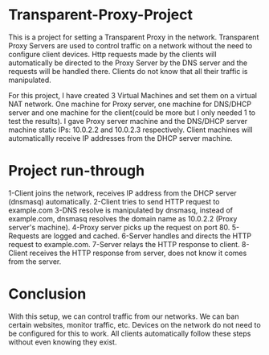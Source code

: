 # Transparent-Proxy-Project

This is a project for setting a Transparent Proxy in the network. Transparent Proxy Servers are used to control traffic on a network without the need to configure client devices. Http requests made by the clients will automatically be directed to the Proxy Server by the DNS server and the requests will be handled there. Clients do not know that all their traffic is manipulated.

For this project, I have created 3 Virtual Machines and set them on a virtual NAT network. One machine for Proxy server, one machine for DNS/DHCP server and one machine for the client(could be more but I only needed 1 to test the results). I gave Proxy server machine and the DNS/DHCP server machine static IPs: 10.0.2.2 and 10.0.2.3 respectively. Client machines will automaticallly receive IP addresses from the DHCP server machine.

# Project run-through
1-Client joins the network, receives IP address from the DHCP server (dnsmasq) automatically. 
2-Client tries to send HTTP request to example.com
3-DNS resolve is manipulated by dnsmasq, instead of example.com, dnsmasq resolves the domain name as 10.0.2.2 (Proxy server's machine).
4-Proxy server picks up the request on port 80. 
5-Requests are logged and cached.
6-Server handles and directs the HTTP request to example.com.
7-Server relays the HTTP response to client.
8-Client receives the HTTP response from server, does not know it comes from the server.

# Conclusion

With this setup, we can control traffic from our networks. We can ban certain websites, monitor traffic, etc. Devices on the network do not need to be configured for this to work. All clients automatically follow these steps without even knowing they exist. 
